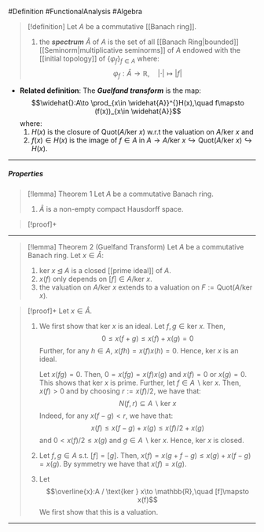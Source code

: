 #Definition #FunctionalAnalysis #Algebra 

> [!definition]
> Let $A$ be a commutative [[Banach ring]].
> 1. the ***spectrum*** $\widehat{A}$ of $A$ is the set of all [[Banach Ring|bounded]] [[Seminorm|multiplicative seminorms]] of $A$ endowed with the [[initial topology]] of $\{ \varphi_{f} \}_{f\in A}$ where:$$\varphi_{f}:\widehat{A}\to \mathbb{R},\quad \left| \cdot  \right| \mapsto \left| f \right|$$
- **Related definition**: The ***Guelfand transform*** is the map: $$\widehat{}:A\to \prod_{x\in \widehat{A}}^{}H(x),\quad f\mapsto (f(x))_{x\in \widehat{A}}$$where: 
	1. $H(x)$ is the closure of $\text{Quot}(A / \text{ker }x)$ w.r.t the valuation on $A / \text{ker }x$ and 
	2. $f(x)\in H(x)$ is the image of $f\in A$ in $A \to A / \text{ker }x \hookrightarrow \text{Quot}(A / \text{ker }x)\hookrightarrow H(x)$.
---
##### Properties
> [!lemma] Theorem 1
> Let $A$ be a commutative Banach ring. 
> 1. $\widehat{A}$ is a non-empty compact Hausdorff space.

> [!proof]+


---
> [!lemma] Theorem 2 (Guelfand Transform)
> Let $A$ be a commutative Banach ring. Let $x\in \widehat{A}$:
> 1. $\text{ker }x\unlhd  A$ is a closed [[prime ideal]] of $A$.
> 2. $x(f)$ only depends on $[f]\in A / \text{ker }x$.
> 3. the valuation on $A / \text{ker }x$ extends to a valuation on $F:=\text{Quot}(A / \text{ker }x)$.

> [!proof]+
> Let $x\in \widehat{A}$.
> 1. We first show that $\text{ker }x$ is an ideal. Let $f,g\in \text{ker }x$. Then, $$0\leq x(f+g)\leq x(f)+x(g)=0$$Further, for any $h\in A$, $x(fh)=x(f)x(h)=0$. Hence, $\text{ker }x$ is an ideal.
>    
>    Let $x(fg)=0$. Then, $0=x(fg)=x(f)x(g)$ and $x(f)=0$ or $x(g)=0$. This shows that $\text{ker }x$ is prime. Further, let $f\in A \backslash \text{ker }x$. Then, $x(f)>0$ and by choosing $r:=x(f) / 2$, we have that: $$N(f,r)\subseteq A \backslash \text{ker }x$$Indeed, for any $x(f-g)<r$, we have that: $$x(f)\leq x(f-g)+x(g)\leq x(f) / 2+x(g)$$and $0<x(f) / 2\leq x(g)$ and $g\in A \backslash \text{ker } x$. Hence, $\text{ker }x$ is closed.
> 2. Let $f,g\in  A$ s.t. $[f]=[g]$. Then, $x(f)=x(g+f-g)\leq x(g)+x(f-g)=x(g)$. By symmetry we have that $x(f)=x(g)$. 
> 3. Let $$\overline{x}:A / \text{ker } x\to \mathbb{R},\quad [f]\mapsto x(f)$$We first show that this is a valuation. 
> 
---
